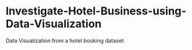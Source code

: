 # Investigate-Hotel-Business-using-Data-Visualization

Data Visualization from a hotel booking dataset
